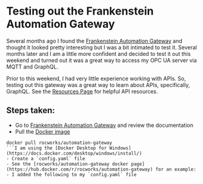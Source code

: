 # Testing out the Frankenstein Automation Gateway

Several months ago I found the [Frankenstein Automation Gateway](https://github.com/vogler75/automation-gateway) and thought it looked pretty interesting but I was a bit intimated to test it. Several months later and I am a little more confident and decided to test it out this weekend and turned out it was a great way to access my OPC UA server via MQTT and GraphQL.

Prior to this weekend, I had very little experience working with APIs. So, testing out this gateway was a great way to learn about APIs, specifically, GraphQL. See the [Resources Page](/Resources.md#apis) for helpful API resources.

## Steps taken:
- Go to [Frankenstein Automation Gateway](https://github.com/vogler75/automation-gateway) and review the documentation 
- Pull the [Docker image](https://hub.docker.com/r/rocworks/automation-gateway)
```
docker pull rocworks/automation-gateway
```I am using the [Docker Desktop for Windows](https://docs.docker.com/desktop/windows/install/)
- Create a `config.yaml` file
- See the [rocworks/automation-gateway docker page](https://hub.docker.com/r/rocworks/automation-gateway) for an example:
- I added the following to my `config.yaml` file


